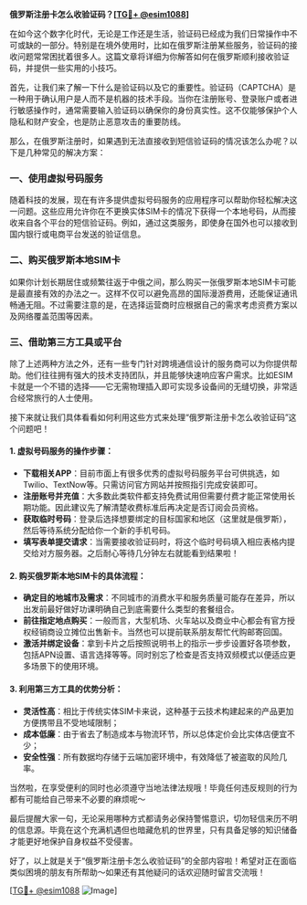 **俄罗斯注册卡怎么收验证码？[[TG💪+ @esim1088](https://t.me/s/esim1088)]**

在如今这个数字化时代，无论是工作还是生活，验证码已经成为我们日常操作中不可或缺的一部分。特别是在境外使用时，比如在俄罗斯注册某些服务，验证码的接收问题常常困扰着很多人。这篇文章将详细为你解答如何在俄罗斯顺利接收验证码，并提供一些实用的小技巧。

首先，让我们来了解一下什么是验证码以及它的重要性。验证码（CAPTCHA）是一种用于确认用户是人而不是机器的技术手段。当你在注册账号、登录账户或者进行敏感操作时，通常需要输入验证码以确保你的身份真实性。这不仅能够保护个人隐私和财产安全，也是防止恶意攻击的重要防线。

那么，在俄罗斯注册时，如果遇到无法直接收到短信验证码的情况该怎么办呢？以下是几种常见的解决方案：

### 一、使用虚拟号码服务

随着科技的发展，现在有许多提供虚拟号码服务的应用程序可以帮助你轻松解决这一问题。这些应用允许你在不更换实体SIM卡的情况下获得一个本地号码，从而接收来自各个平台的短信验证码。例如，通过这类服务，即使身在国外也可以接收到国内银行或电商平台发送的验证信息。

### 二、购买俄罗斯本地SIM卡

如果你计划长期居住或频繁往返于中俄之间，那么购买一张俄罗斯本地SIM卡可能是最直接有效的办法之一。这样不仅可以避免高昂的国际漫游费用，还能保证通讯畅通无阻。不过需要注意的是，在选择运营商时应根据自己的需求考虑资费方案以及网络覆盖范围等因素。

### 三、借助第三方工具或平台

除了上述两种方法之外，还有一些专门针对跨境通信设计的服务商可以为你提供帮助。他们往往拥有强大的技术支持团队，并且能够快速响应客户需求。比如ESIM卡就是一个不错的选择——它无需物理插入即可实现多设备间的无缝切换，非常适合经常旅行的人士使用。

接下来就让我们具体看看如何利用这些方式来处理“俄罗斯注册卡怎么收验证码”这个问题吧！

#### 1. 虚拟号码服务的操作步骤：
- **下载相关APP**：目前市面上有很多优秀的虚拟号码服务平台可供挑选，如Twilio、TextNow等。只需访问官方网站并按照指引完成安装即可。
- **注册账号并充值**：大多数此类软件都支持免费试用但需要付费才能正常使用长期功能。因此建议先了解清楚收费标准后再决定是否订阅会员资格。
- **获取临时号码**：登录后选择想要绑定的目标国家和地区（这里就是俄罗斯），然后等待系统分配给你一个新的手机号码。
- **填写表单提交请求**：当需要接收验证码时，将这个临时号码填入相应表格内提交给对方服务器。之后耐心等待几分钟左右就能看到结果啦！

#### 2. 购买俄罗斯本地SIM卡的具体流程：
- **确定目的地城市及需求**：不同城市的消费水平和服务质量可能存在差异，所以出发前最好做好功课明确自己到底需要什么类型的套餐组合。
- **前往指定地点购买**：一般而言，大型机场、火车站以及商业中心都会有官方授权经销商设立摊位出售新卡。当然也可以提前联系朋友帮忙代购邮寄回国。
- **激活并绑定设备**：拿到卡片之后按照说明书上的指示一步步设置好各项参数，包括APN设置、语言选择等等。同时别忘了检查是否支持双频模式以便适应更多场景下的使用环境。

#### 3. 利用第三方工具的优势分析：
- **灵活性高**：相比于传统实体SIM卡来说，这种基于云技术构建起来的产品更加方便携带且不受地域限制；
- **成本低廉**：由于省去了制造成本与物流环节，所以总体定价会比实体店便宜不少；
- **安全性强**：所有数据均存储于云端加密环境中，有效降低了被盗取的风险几率。

当然啦，在享受便利的同时也必须遵守当地法律法规哦！毕竟任何违反规则的行为都有可能给自己带来不必要的麻烦呢～

最后提醒大家一句，无论采用哪种方式都请务必保持警惕意识，切勿轻信来历不明的信息源。毕竟在这个充满机遇但也暗藏危机的世界里，只有具备足够的知识储备才能更好地保护自身权益不受侵害。

好了，以上就是关于“俄罗斯注册卡怎么收验证码”的全部内容啦！希望对正在面临类似困境的朋友有所帮助～如果还有其他疑问的话欢迎随时留言交流哦！

[[TG💪+ @esim1088](https://t.me/s/esim1088) ![Image](https://i.postimg.cc/4NQfJmqS/Snipaste-2025-05-13-00-14-12.png)]